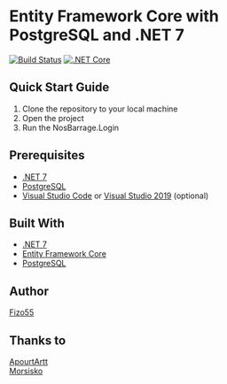 # Entity Framework Core with PostgreSQL and .NET 7

[![Build Status](https://img.shields.io/badge/build-passing-brightgreen.svg)](https://img.shields.io/badge/build-passing-brightgreen.svg)
[![.NET Core](https://img.shields.io/badge/.NET%20Core-7.0-brightgreen.svg)](https://img.shields.io/badge/.NET%20Core-7.0-brightgreen.svg)

## Quick Start Guide

1. Clone the repository to your local machine
2. Open the project
3. Run the NosBarrage.Login

## Prerequisites

- [.NET 7](https://dotnet.microsoft.com/download/dotnet/7.0)
- [PostgreSQL](https://www.postgresql.org/download/)
- [Visual Studio Code](https://code.visualstudio.com/download) or [Visual Studio 2019](https://visualstudio.microsoft.com/downloads/) (optional)

## Built With

- [.NET 7](https://dotnet.microsoft.com/download/dotnet/7.0)
- [Entity Framework Core](https://docs.microsoft.com/en-us/ef/core/)
- [PostgreSQL](https://www.postgresql.org)

## Author

[Fizo55](https://github.com/Fizo55)

## Thanks to
[ApourtArtt](https://github.com/ApourtArtt)
<br/>
[Morsisko](https://github.com/morsisko)
